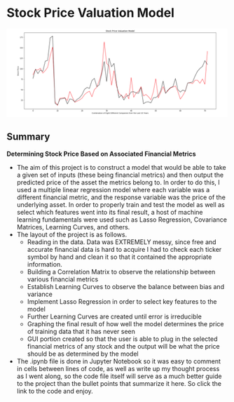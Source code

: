 # Stock Price Valuation Model

<p align="center">
  <img src="/images/Pricing_Cover.png">
</p>

## Summary
 
**Determining Stock Price Based on Associated Financial Metrics**
- The aim of this project is to construct a model that would be able to take a given set of inputs (these being financial metrics) and then output the predicted price of the asset the metrics belong to. In order to do this, I used a multiple linear regression model where each variable was a different financial metric, and the response variable was the price of the underlying asset. In order to properly train and test the model as well as select which features went into its final result, a host of machine learning fundamentals were used such as Lasso Regression, Covariance Matrices, Learning Curves, and others.
- The layout of the project is as follows.
  - Reading in the data. Data was EXTREMELY messy, since free and accurate financial data is hard to acquire I had to check each ticker symbol
    by hand and clean it so that it contained the appropriate information.
  - Building a Correlation Matrix to observe the relationship between various financial metrics
  - Establish Learning Curves to observe the balance between bias and variance
  - Implement Lasso Regression in order to select key features to the model
  - Further Learning Curves are created until error is irreducible
  - Graphing the final result of how well the model determines the price of training
    data that it has never seen
  - GUI portion created so that the user is able to plug in the selected financial metrics of any stock and 
    the output will be what the price should be as determined by the model
- The .ipynb file is done in Jupyter Notebook so it was easy to comment in cells between lines of code, as well as write up my thought process as I went along, so the code file itself will serve as a much better guide to the project than the bullet points that summarize it here. So click the link to the code and enjoy.
